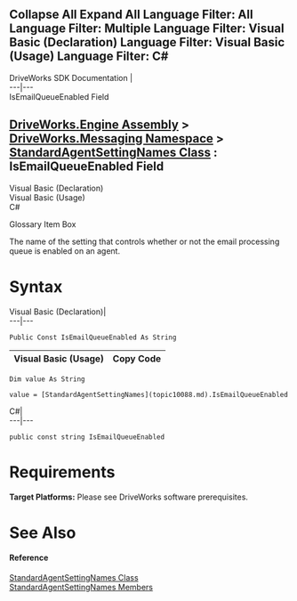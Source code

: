 Collapse All Expand All Language Filter: All  Language Filter: Multiple  Language Filter: Visual Basic (Declaration) Language Filter: Visual Basic (Usage) Language Filter: C#  
---  
DriveWorks SDK Documentation  |   
---|---  
IsEmailQueueEnabled Field   
  
[DriveWorks.Engine Assembly](topic2156.md) > [DriveWorks.Messaging Namespace](topic10038.md) > [StandardAgentSettingNames Class](topic10088.md) : IsEmailQueueEnabled Field  
---  
  
Visual Basic (Declaration)    
Visual Basic (Usage)    
C# 

Glossary Item Box

The name of the setting that controls whether or not the email processing queue is enabled on an agent. 

# Syntax

Visual Basic (Declaration)|   
---|---  
      
    
    Public Const IsEmailQueueEnabled As String  
  
Visual Basic (Usage)| Copy Code  
---|---  
      
    
    Dim value As String
     
    value = [StandardAgentSettingNames](topic10088.md).IsEmailQueueEnabled  
  
C#|   
---|---  
      
    
    public const string IsEmailQueueEnabled  
  
# Requirements

**Target Platforms:** Please see DriveWorks software prerequisites.

# See Also

#### Reference

[StandardAgentSettingNames Class](topic10088.md)   
[StandardAgentSettingNames Members](topic10089.md)


